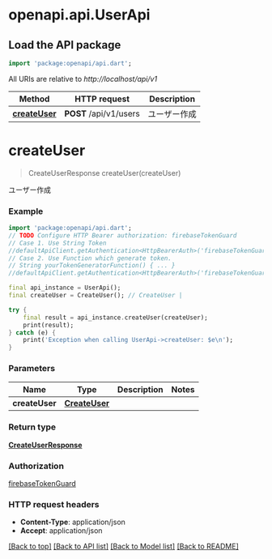 # openapi.api.UserApi

## Load the API package
```dart
import 'package:openapi/api.dart';
```

All URIs are relative to *http://localhost/api/v1*

Method | HTTP request | Description
------------- | ------------- | -------------
[**createUser**](UserApi.md#createuser) | **POST** /api/v1/users | ユーザー作成


# **createUser**
> CreateUserResponse createUser(createUser)

ユーザー作成

### Example
```dart
import 'package:openapi/api.dart';
// TODO Configure HTTP Bearer authorization: firebaseTokenGuard
// Case 1. Use String Token
//defaultApiClient.getAuthentication<HttpBearerAuth>('firebaseTokenGuard').setAccessToken('YOUR_ACCESS_TOKEN');
// Case 2. Use Function which generate token.
// String yourTokenGeneratorFunction() { ... }
//defaultApiClient.getAuthentication<HttpBearerAuth>('firebaseTokenGuard').setAccessToken(yourTokenGeneratorFunction);

final api_instance = UserApi();
final createUser = CreateUser(); // CreateUser | 

try {
    final result = api_instance.createUser(createUser);
    print(result);
} catch (e) {
    print('Exception when calling UserApi->createUser: $e\n');
}
```

### Parameters

Name | Type | Description  | Notes
------------- | ------------- | ------------- | -------------
 **createUser** | [**CreateUser**](CreateUser.md)|  | 

### Return type

[**CreateUserResponse**](CreateUserResponse.md)

### Authorization

[firebaseTokenGuard](../README.md#firebaseTokenGuard)

### HTTP request headers

 - **Content-Type**: application/json
 - **Accept**: application/json

[[Back to top]](#) [[Back to API list]](../README.md#documentation-for-api-endpoints) [[Back to Model list]](../README.md#documentation-for-models) [[Back to README]](../README.md)

